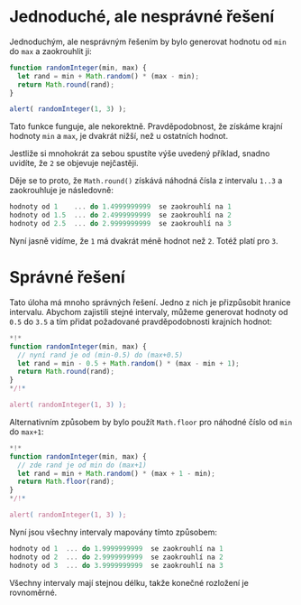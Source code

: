 # Jednoduché, ale nesprávné řešení

Jednoduchým, ale nesprávným řešením by bylo generovat hodnotu od `min` do `max` a zaokrouhlit ji:

```js run
function randomInteger(min, max) {
  let rand = min + Math.random() * (max - min); 
  return Math.round(rand);
}

alert( randomInteger(1, 3) );
```

Tato funkce funguje, ale nekorektně. Pravděpodobnost, že získáme krajní hodnoty `min` a `max`, je dvakrát nižší, než u ostatních hodnot.

Jestliže si mnohokrát za sebou spustíte výše uvedený příklad, snadno uvidíte, že `2` se objevuje nejčastěji.

Děje se to proto, že `Math.round()` získává náhodná čísla z intervalu `1..3` a zaokrouhluje je následovně:

```js no-beautify
hodnoty od 1    ... do 1.4999999999  se zaokrouhlí na 1
hodnoty od 1.5  ... do 2.4999999999  se zaokrouhlí na 2
hodnoty od 2.5  ... do 2.9999999999  se zaokrouhlí na 3
```

Nyní jasně vidíme, že `1` má dvakrát méně hodnot než `2`. Totéž platí pro `3`.

# Správné řešení

Tato úloha má mnoho správných řešení. Jedno z nich je přizpůsobit hranice intervalu. Abychom zajistili stejné intervaly, můžeme generovat hodnoty od `0.5` do `3.5` a tím přidat požadované pravděpodobnosti krajních hodnot:

```js run
*!*
function randomInteger(min, max) {
  // nyní rand je od (min-0.5) do (max+0.5)
  let rand = min - 0.5 + Math.random() * (max - min + 1);
  return Math.round(rand);
}
*/!*

alert( randomInteger(1, 3) );
```

Alternativním způsobem by bylo použít `Math.floor` pro náhodné číslo od `min` do `max+1`:

```js run
*!*
function randomInteger(min, max) {
  // zde rand je od min do (max+1)
  let rand = min + Math.random() * (max + 1 - min);
  return Math.floor(rand);
}
*/!*

alert( randomInteger(1, 3) );
```

Nyní jsou všechny intervaly mapovány tímto způsobem:

```js no-beautify
hodnoty od 1  ... do 1.9999999999  se zaokrouhlí na 1
hodnoty od 2  ... do 2.9999999999  se zaokrouhlí na 2
hodnoty od 3  ... do 3.9999999999  se zaokrouhlí na 3
```

Všechny intervaly mají stejnou délku, takže konečné rozložení je rovnoměrné.
